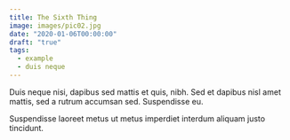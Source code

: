 ```yaml
---
title: The Sixth Thing
image: images/pic02.jpg
date: "2020-01-06T00:00:00"
draft: "true"
tags:
  - example
  - duis neque
---
```

Duis neque nisi, dapibus sed mattis et quis, nibh. Sed et dapibus nisl amet
mattis, sed a rutrum accumsan sed. Suspendisse eu.
<!-- more -->
Suspendisse laoreet metus ut metus imperdiet interdum aliquam justo tincidunt.
